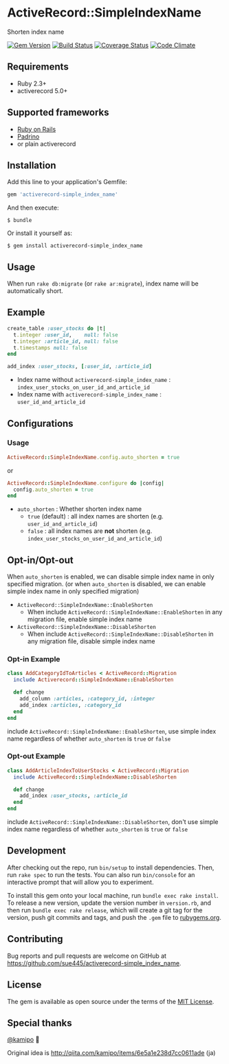 # ActiveRecord::SimpleIndexName

Shorten index name

[![Gem Version](https://badge.fury.io/rb/activerecord-simple_index_name.svg)](https://badge.fury.io/rb/activerecord-simple_index_name)
[![Build Status](https://github.com/sue445/activerecord-simple_index_name/workflows/test/badge.svg?branch=master)](https://github.com/sue445/activerecord-simple_index_name/actions?query=workflow%3Atest)
[![Coverage Status](https://coveralls.io/repos/sue445/activerecord-simple_index_name/badge.svg?branch=master&service=github)](https://coveralls.io/github/sue445/activerecord-simple_index_name?branch=master)
[![Code Climate](https://codeclimate.com/github/sue445/activerecord-simple_index_name/badges/gpa.svg)](https://codeclimate.com/github/sue445/activerecord-simple_index_name)

## Requirements
* Ruby 2.3+
* activerecord 5.0+

## Supported frameworks
* [Ruby on Rails](https://github.com/rails/rails)
* [Padrino](https://github.com/padrino/padrino-framework)
* or plain activerecord

## Installation

Add this line to your application's Gemfile:

```ruby
gem 'activerecord-simple_index_name'
```

And then execute:

    $ bundle

Or install it yourself as:

    $ gem install activerecord-simple_index_name

## Usage

When run `rake db:migrate` (or `rake ar:migrate`), index name will be automatically short.

## Example
```ruby
create_table :user_stocks do |t|
  t.integer :user_id,    null: false
  t.integer :article_id, null: false
  t.timestamps null: false
end

add_index :user_stocks, [:user_id, :article_id]
```

* Index name without `activerecord-simple_index_name` : `index_user_stocks_on_user_id_and_article_id`
* Index name with `activerecord-simple_index_name` : `user_id_and_article_id`

## Configurations
### Usage

```ruby
ActiveRecord::SimpleIndexName.config.auto_shorten = true
```

or

```ruby
ActiveRecord::SimpleIndexName.configure do |config|
  config.auto_shorten = true
end
```

* `auto_shorten` : Whether shorten index name
  * `true` (default) : all index names are shorten (e.g. `user_id_and_article_id`)
  * `false` : all index names are **not** shorten (e.g. `index_user_stocks_on_user_id_and_article_id`)


## Opt-in/Opt-out
When `auto_shorten` is enabled, we can disable simple index name in only specified migration.
(or when `auto_shorten` is disabled, we can enable simple index name in only specified migration)

* `ActiveRecord::SimpleIndexName::EnableShorten`
  * When include `ActiveRecord::SimpleIndexName::EnableShorten` in any migration file, enable simple index name
* `ActiveRecord::SimpleIndexName::DisableShorten`
  * When include `ActiveRecord::SimpleIndexName::DisableShorten` in any migration file, disable simple index name

### Opt-in Example
```ruby
class AddCategoryIdToArticles < ActiveRecord::Migration
  include Activerecord::SimpleIndexName::EnableShorten

  def change
    add_column :articles, :category_id, :integer
    add_index :articles, :category_id
  end
end
```

include `ActiveRecord::SimpleIndexName::EnableShorten`, use simple index name regardless of whether `auto_shorten` is `true` or `false`

### Opt-out Example
```ruby
class AddArticleIndexToUserStocks < ActiveRecord::Migration
  include ActiveRecord::SimpleIndexName::DisableShorten

  def change
    add_index :user_stocks, :article_id
  end
end
```

include `ActiveRecord::SimpleIndexName::DisableShorten`, don't use simple index name regardless of whether `auto_shorten` is `true` or `false`

## Development

After checking out the repo, run `bin/setup` to install dependencies. Then, run `rake spec` to run the tests. You can also run `bin/console` for an interactive prompt that will allow you to experiment.

To install this gem onto your local machine, run `bundle exec rake install`. To release a new version, update the version number in `version.rb`, and then run `bundle exec rake release`, which will create a git tag for the version, push git commits and tags, and push the `.gem` file to [rubygems.org](https://rubygems.org).

## Contributing

Bug reports and pull requests are welcome on GitHub at https://github.com/sue445/activerecord-simple_index_name.


## License

The gem is available as open source under the terms of the [MIT License](http://opensource.org/licenses/MIT).

## Special thanks
[@kamipo](https://github.com/kamipo) :bow:

Original idea is http://qiita.com/kamipo/items/6e5a1e238d7cc0611ade (ja)
